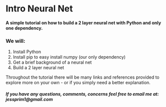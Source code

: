 # Intro Neural Net

#### A simple tutorial on how to build a 2 layer neural net with Python and only one dependency. 

### We will:
1) Install Python
2) Install pip to easy install numpy (our only dependency)
3) Get a brief background of a neural net
4) Build a 2 layer neural net

Throughout the tutorial there will be many links and references provided to 
explore more on your own - or if you simply need a better explanation.

##### If you have any questions, comments, concerns feel free to email me at: __jessprim1@gmail.com__
